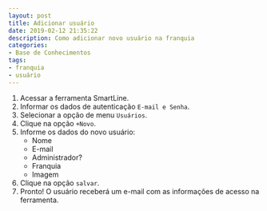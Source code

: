 ```yaml
---
layout: post
title: Adicionar usuário
date: 2019-02-12 21:35:22
description: Como adicionar novo usuário na franquia
categories: 
- Base de Conhecimentos
tags:
- franquia 
- usuário 
---
```


<!-- # Adicionar usuário -->

1. Acessar a ferramenta SmartLine.
2. Informar os dados de autenticação `E-mail e Senha`.
3. Selecionar a opção de menu `Usuários`.
4. Clique na opção `+Novo`.
5. Informe os dados do novo usuário:
	- Nome
	- E-mail
	- Administrador? 
	- Franquia
	- Imagem
6. Clique na opção `salvar`.
7. Pronto! O usuário receberá um e-mail com as informações de acesso na ferramenta.